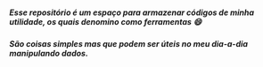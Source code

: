 ##### Esse repositório é um espaço para armazenar códigos de minha utilidade, os quais denomino como ferramentas :smile:

##### São coisas simples mas que podem ser úteis no meu dia-a-dia manipulando dados.
